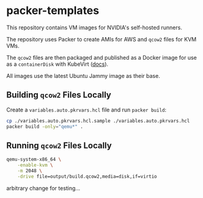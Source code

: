 # packer-templates

This repository contains VM images for NVIDIA's self-hosted runners.

The repository uses Packer to create AMIs for AWS and `qcow2` files for KVM VMs.

The `qcow2` files are then packaged and published as a Docker image for use as a `containerDisk` with KubeVirt ([docs](https://kubevirt.io/user-guide/virtual_machines/disks_and_volumes/#containerdisk)).

All images use the latest Ubuntu Jammy image as their base.

## Building `qcow2` Files Locally

Create a `variables.auto.pkrvars.hcl` file and run `packer build`:

```sh
cp ./variables.auto.pkrvars.hcl.sample ./variables.auto.pkrvars.hcl
packer build -only="qemu*" .
```

## Running `qcow2` Files Locally

```sh
qemu-system-x86_64 \
    -enable-kvm \
    -m 2048 \
    -drive file=output/build.qcow2,media=disk,if=virtio
```

arbitrary change for testing...

